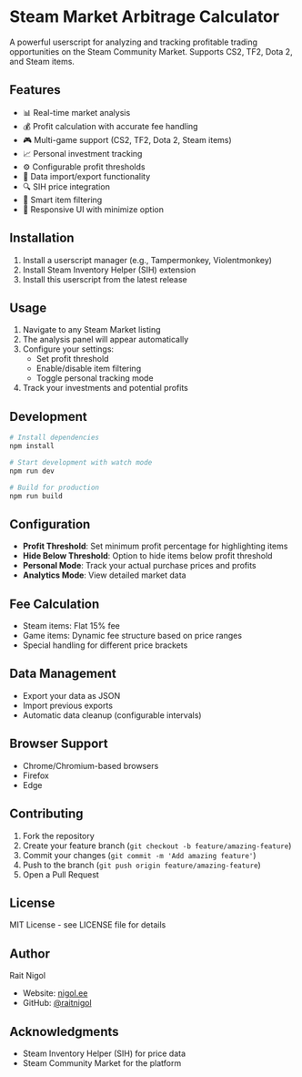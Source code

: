 # Steam Market Arbitrage Calculator

A powerful userscript for analyzing and tracking profitable trading opportunities on the Steam Community Market. Supports CS2, TF2, Dota 2, and Steam items.

## Features

- 📊 Real-time market analysis
- 💰 Profit calculation with accurate fee handling
- 🎮 Multi-game support (CS2, TF2, Dota 2, Steam items)
- 📈 Personal investment tracking
- ⚙️ Configurable profit thresholds
- 💾 Data import/export functionality
- 🔍 SIH price integration
- 🎯 Smart item filtering
- 📱 Responsive UI with minimize option

## Installation

1. Install a userscript manager (e.g., Tampermonkey, Violentmonkey)
2. Install Steam Inventory Helper (SIH) extension
3. Install this userscript from the latest release

## Usage

1. Navigate to any Steam Market listing
2. The analysis panel will appear automatically
3. Configure your settings:
   - Set profit threshold
   - Enable/disable item filtering
   - Toggle personal tracking mode
4. Track your investments and potential profits

## Development

```bash
# Install dependencies
npm install

# Start development with watch mode
npm run dev

# Build for production
npm run build
```

## Configuration

- **Profit Threshold**: Set minimum profit percentage for highlighting items
- **Hide Below Threshold**: Option to hide items below profit threshold
- **Personal Mode**: Track your actual purchase prices and profits
- **Analytics Mode**: View detailed market data

## Fee Calculation

- Steam items: Flat 15% fee
- Game items: Dynamic fee structure based on price ranges
- Special handling for different price brackets

## Data Management

- Export your data as JSON
- Import previous exports
- Automatic data cleanup (configurable intervals)

## Browser Support

- Chrome/Chromium-based browsers
- Firefox
- Edge

## Contributing

1. Fork the repository
2. Create your feature branch (`git checkout -b feature/amazing-feature`)
3. Commit your changes (`git commit -m 'Add amazing feature'`)
4. Push to the branch (`git push origin feature/amazing-feature`)
5. Open a Pull Request

## License

MIT License - see LICENSE file for details

## Author

Rait Nigol
- Website: [nigol.ee](https://nigol.ee)
- GitHub: [@raitnigol](https://github.com/raitnigol)

## Acknowledgments

- Steam Inventory Helper (SIH) for price data
- Steam Community Market for the platform
